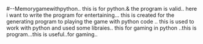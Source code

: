 #--Memorygamewithpython..
this is for python.& the program is valid..
here i want to write the program for entertaining...
this is created for the generating  program to playing the game with python code ..
this is used to work  with python and used some libraies..
this for gaming in python ..this is program...this is useful..for gaming..
